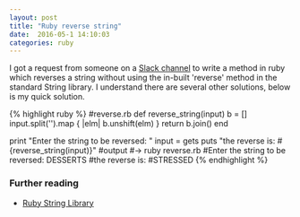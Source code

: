 ```yaml
---
layout: post
title: "Ruby reverse string"
date:  2016-05-1 14:10:03
categories: ruby
---
```


I got a request from someone on a [Slack channel](https://slack.com/) to write a method in ruby which reverses a string without using the in-built 'reverse' method in the standard String library. I understand there are several other solutions, below is my quick solution.

{% highlight ruby %}
#reverse.rb
def reverse_string(input)
  b = []
  input.split('').map { |elm| b.unshift(elm) }
  return b.join()
end

print "Enter the string to be reversed: "
input = gets
puts "the reverse is: #{reverse_string(input)}"
#output
#→ ruby reverse.rb
#Enter the string to be reversed: DESSERTS
#the reverse is:
#STRESSED
{% endhighlight %}


### Further reading
* [Ruby String Library](http://ruby-doc.org/core-2.3.0/String.html#method-i-reverse)
